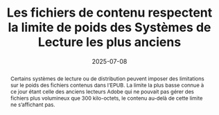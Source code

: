 ---
title: Les fichiers de contenu respectent  la limite de poids des Systèmes de Lecture les plus anciens 
abstract: "Certains systèmes de lecture ou de distribution peuvent imposer des limitations sur le poids des fichiers contenus dans l’EPUB. La limite la plus basse connue à ce jour étant celle des anciens lecteurs Adobe qui ne pouvait pas gérer des fichiers plus volumineux que 300 kilo-octets, le contenu au-delà de cette limite ne s’affichant pas."
categories: 
    - "performances et rétrocompatibilité"
agrege: O0000-E087
opquast: 'N/A'
indiceebook: '87'
description: "Règle n° 087"
before: "086"
weight: "087"
after: "001"
actif: '1'
layout: rules
date: 2025-07-08
tags: 
    - "Écoconception"
    - "Interopérabilité"
objectif: 
    - "Assurer que les fichiers EPUB sont compatibles avec les systèmes de lecture plus anciens, notamment ceux qui ont des limitations techniques."
    - "Assurer une interopérabilité maximale entre différents systèmes de lecture et plateformes."
    - "Améliorer la performance et le temps de chargement des fichiers EPUB."
Meo: 
    - "les fichiers XHTML devraient être séparés en unités d’un poids inférieur à 300 ko"
Controle: 
    - "Vérifier le poids des fichiers XHTML"
epubcheck: false
ace: false
humancheck: true
ReadiumGoToolkit: 
Source: 
    - "SNE"
Referentiel: 
    - "N/A"
Steps: 
    - "Production numérique"
---
